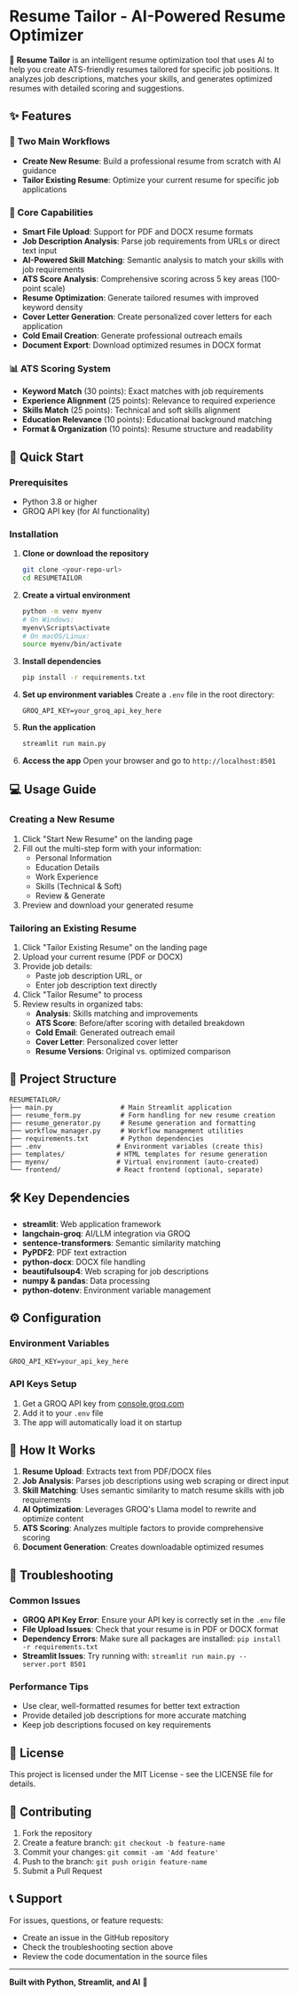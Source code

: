 # Resume Tailor - AI-Powered Resume Optimizer

🎯 **Resume Tailor** is an intelligent resume optimization tool that uses AI to help you create ATS-friendly resumes tailored for specific job positions. It analyzes job descriptions, matches your skills, and generates optimized resumes with detailed scoring and suggestions.

## ✨ Features

### 🔄 Two Main Workflows
- **Create New Resume**: Build a professional resume from scratch with AI guidance
- **Tailor Existing Resume**: Optimize your current resume for specific job applications

### 🎯 Core Capabilities
- **Smart File Upload**: Support for PDF and DOCX resume formats
- **Job Description Analysis**: Parse job requirements from URLs or direct text input
- **AI-Powered Skill Matching**: Semantic analysis to match your skills with job requirements
- **ATS Score Analysis**: Comprehensive scoring across 5 key areas (100-point scale)
- **Resume Optimization**: Generate tailored resumes with improved keyword density
- **Cover Letter Generation**: Create personalized cover letters for each application
- **Cold Email Creation**: Generate professional outreach emails
- **Document Export**: Download optimized resumes in DOCX format

### 📊 ATS Scoring System
- **Keyword Match** (30 points): Exact matches with job requirements
- **Experience Alignment** (25 points): Relevance to required experience
- **Skills Match** (25 points): Technical and soft skills alignment
- **Education Relevance** (10 points): Educational background matching
- **Format & Organization** (10 points): Resume structure and readability

## 🚀 Quick Start

### Prerequisites
- Python 3.8 or higher
- GROQ API key (for AI functionality)

### Installation

1. **Clone or download the repository**
   ```bash
   git clone <your-repo-url>
   cd RESUMETAILOR
   ```

2. **Create a virtual environment**
   ```bash
   python -m venv myenv
   # On Windows:
   myenv\Scripts\activate
   # On macOS/Linux:
   source myenv/bin/activate
   ```

3. **Install dependencies**
   ```bash
   pip install -r requirements.txt
   ```

4. **Set up environment variables**
   Create a `.env` file in the root directory:
   ```env
   GROQ_API_KEY=your_groq_api_key_here
   ```

5. **Run the application**
   ```bash
   streamlit run main.py
   ```

6. **Access the app**
   Open your browser and go to `http://localhost:8501`

## 💻 Usage Guide

### Creating a New Resume
1. Click "Start New Resume" on the landing page
2. Fill out the multi-step form with your information:
   - Personal Information
   - Education Details
   - Work Experience
   - Skills (Technical & Soft)
   - Review & Generate
3. Preview and download your generated resume

### Tailoring an Existing Resume
1. Click "Tailor Existing Resume" on the landing page
2. Upload your current resume (PDF or DOCX)
3. Provide job details:
   - Paste job description URL, or
   - Enter job description text directly
4. Click "Tailor Resume" to process
5. Review results in organized tabs:
   - **Analysis**: Skills matching and improvements
   - **ATS Score**: Before/after scoring with detailed breakdown
   - **Cold Email**: Generated outreach email
   - **Cover Letter**: Personalized cover letter
   - **Resume Versions**: Original vs. optimized comparison

## 📁 Project Structure

```
RESUMETAILOR/
├── main.py                 # Main Streamlit application
├── resume_form.py          # Form handling for new resume creation
├── resume_generator.py     # Resume generation and formatting
├── workflow_manager.py     # Workflow management utilities
├── requirements.txt        # Python dependencies
├── .env                   # Environment variables (create this)
├── templates/             # HTML templates for resume generation
├── myenv/                 # Virtual environment (auto-created)
└── frontend/              # React frontend (optional, separate)
```

## 🛠️ Key Dependencies

- **streamlit**: Web application framework
- **langchain-groq**: AI/LLM integration via GROQ
- **sentence-transformers**: Semantic similarity matching
- **PyPDF2**: PDF text extraction
- **python-docx**: DOCX file handling
- **beautifulsoup4**: Web scraping for job descriptions
- **numpy & pandas**: Data processing
- **python-dotenv**: Environment variable management

## ⚙️ Configuration

### Environment Variables
```env
GROQ_API_KEY=your_api_key_here
```

### API Keys Setup
1. Get a GROQ API key from [console.groq.com](https://console.groq.com)
2. Add it to your `.env` file
3. The app will automatically load it on startup

## 🎯 How It Works

1. **Resume Upload**: Extracts text from PDF/DOCX files
2. **Job Analysis**: Parses job descriptions using web scraping or direct input
3. **Skill Matching**: Uses semantic similarity to match resume skills with job requirements
4. **AI Optimization**: Leverages GROQ's Llama model to rewrite and optimize content
5. **ATS Scoring**: Analyzes multiple factors to provide comprehensive scoring
6. **Document Generation**: Creates downloadable optimized resumes

## 🔧 Troubleshooting

### Common Issues
- **GROQ API Key Error**: Ensure your API key is correctly set in the `.env` file
- **File Upload Issues**: Check that your resume is in PDF or DOCX format
- **Dependency Errors**: Make sure all packages are installed: `pip install -r requirements.txt`
- **Streamlit Issues**: Try running with: `streamlit run main.py --server.port 8501`

### Performance Tips
- Use clear, well-formatted resumes for better text extraction
- Provide detailed job descriptions for more accurate matching
- Keep job descriptions focused on key requirements

## 📄 License

This project is licensed under the MIT License - see the LICENSE file for details.

## 🤝 Contributing

1. Fork the repository
2. Create a feature branch: `git checkout -b feature-name`
3. Commit your changes: `git commit -am 'Add feature'`
4. Push to the branch: `git push origin feature-name`
5. Submit a Pull Request

## 📞 Support

For issues, questions, or feature requests:
- Create an issue in the GitHub repository
- Check the troubleshooting section above
- Review the code documentation in the source files

---

**Built with Python, Streamlit, and AI** 🚀
